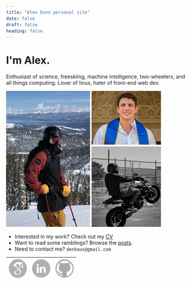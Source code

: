 ```yaml
---
title: "Alex Dunn personal site"
date: false
draft: false
heading: false
---
```


# I'm Alex. 
Enthusiast of science, freeskiing, machine intelligence, two-wheelers, and all things computing. Lover of linux, hater of front-end web dev.

<img src="/composite.png"></img>

* Interested in my work? Check out my [CV](/cv)
* Want to read some ramblings? Browse the [posts](/posts).
* Need to contact me? `denhaus@gmail.com`

| <a href="https://scholar.google.com/citations?user=SqGIG_wAAAAJ&hl=en"><img src="/gscholar.png" width="50" /></a> 	| <a href="https://www.linkedin.com/in/dunnslinked/"><img src="/linkedin.png" width="50"></a> 	| <a href="https://github.com/ardunn"><img src="/github.png" width="50"></a> 	|
|--------------------------------------------------------------------------------------------------------------------	|----------------------------------------------------------------------------------------------	|-----------------------------------------------------------------------------	|
